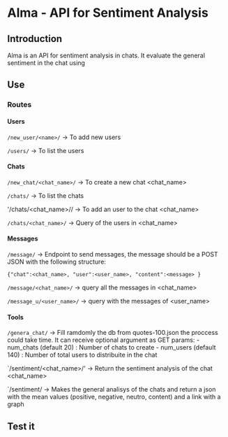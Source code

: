 # Alma - API for Sentiment Analysis

## Introduction 

Alma is an API for sentiment analysis in chats. It evaluate the general sentiment in the chat
using 

## Use

### Routes

#### Users

`/new_user/<name>/`	-> To add new users

`/users/`		-> To list the users

#### Chats

`/new_chat/<chat_name>/`	-> To create a new chat <chat_name>

`/chats/`			-> To list the chats

'/chats/<chat_name>/<user>/	-> To add an user <user> to the chat <chat_name>

`/chats/<chat_name>/`		-> Query of the users in <chat_name>

#### Messages

`/message/` 			-> Endpoint to send messages, the message 
				should be a POST JSON with the following 
				structure: 

	{"chat":<chat_name>, "user":<user_name>, "content":<message> }

`/message/<chat_name>/`		-> query all the messages in <chat_name>

`/message_u/<user_name>/`	-> query with the messages of <user_name>

#### Tools

`/genera_chat/`			-> Fill ramdomly the db from quotes-100.json 
				   the proccess could take time. 
				It can receive optional argument as GET params:
				- num_chats (default 20) : Number of chats to create
				- num_users (default 140) : Number of total users to distribuite
				  in the chat

`/sentiment/<chat_name>/'	-> Return the sentiment analysis of the chat <chat_name>

`/sentiment/			-> Makes the general analisys of the chats and return a json
				   with the mean values (positive, negative, neutro, content)
				   and a link with a graph

## Test it
